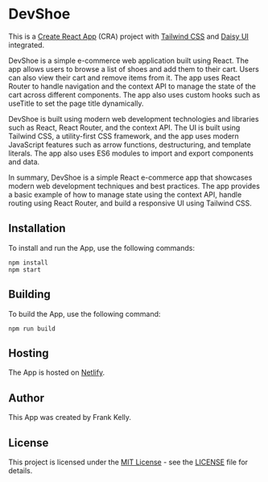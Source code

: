 # DevShoe

This is a [Create React App](https://create-react-app.dev/) (CRA) project with [Tailwind CSS](https://tailwindcss.com/) and [Daisy UI](https://daisyui.com/) integrated.

DevShoe is a simple e-commerce web application built using React. The app allows users to browse a list of shoes and add them to their cart. Users can also view their cart and remove items from it. The app uses React Router to handle navigation and the context API to manage the state of the cart across different components. The app also uses custom hooks such as useTitle to set the page title dynamically.

DevShoe is built using modern web development technologies and libraries such as React, React Router, and the context API. The UI is built using Tailwind CSS, a utility-first CSS framework, and the app uses modern JavaScript features such as arrow functions, destructuring, and template literals. The app also uses ES6 modules to import and export components and data.

In summary, DevShoe is a simple React e-commerce app that showcases modern web development techniques and best practices. The app provides a basic example of how to manage state using the context API, handle routing using React Router, and build a responsive UI using Tailwind CSS.

## Installation

To install and run the App, use the following commands:

```
npm install
npm start
```

## Building

To build the App, use the following command:

```
npm run build
```

## Hosting

The App is hosted on [Netlify](https://codeshoe-fps.netlify.app/).

## Author

This App was created by Frank Kelly.

## License

This project is licensed under the [MIT License](https://opensource.org/licenses/MIT) - see the [LICENSE](LICENSE) file for details.
